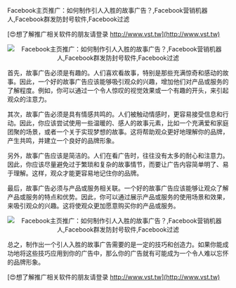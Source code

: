 Facebook主页推广：如何制作引人入胜的故事广告？,Facebook营销机器人,Facebook群发防封号软件,Facebook过滤

[😍想了解推广相关软件的朋友请登录 http://www.vst.tw](http://www.vst.tw)

 <center><img src="https://vst.tw/MP4/tuiguang/png/3.png" alt="Facebook主页推广：如何制作引人入胜的故事广告？,Facebook营销机器人,Facebook群发防封号软件,Facebook过滤"></center>

首先，故事广告必须是有趣的。人们喜欢看故事，特别是那些充满惊奇和感动的故事。因此，一个好的故事广告应该能够吸引观众的兴趣，增加他们对产品或服务的了解程度。例如，你可以通过一个令人惊叹的视觉效果或一个有趣的开头，来引起观众的注意力。

其次，故事广告必须是具有情感共鸣的。人们被触动情感时，更容易接受信息和行动。因此，你应该尝试使用一些温暖的、感人的故事元素，比如一个充满爱和家庭团聚的场景，或者一个关于实现梦想的故事。这将帮助观众更好地理解你的品牌，产生共鸣，并建立一个良好的品牌形象。

另外，故事广告应该是简洁的。人们在看广告时，往往没有太多的耐心和注意力。因此，你应该尽量避免过于繁琐和复杂的故事情节，而要让广告内容简单明了、易于理解。这样，观众才能更容易地记住你的品牌。

最后，故事广告必须与产品或服务相关联。一个好的故事广告应该能够让观众了解产品或服务的特点和优势。因此，你可以通过展示产品或服务的使用场景和效果，来吸引观众的兴趣。这将使观众更加愿意购买你的产品或服务。

 <center><img src="https://vst.tw/MP4/tuiguang/png/4.png" alt="Facebook主页推广：如何制作引人入胜的故事广告？,Facebook营销机器人,Facebook群发防封号软件,Facebook过滤"></center>

总之，制作出一个引人入胜的故事广告需要的是一定的技巧和创造力。如果你能成功地将这些技巧应用到你的广告中，那么你的广告就有可能成为一个令人难以忘怀的品牌形象。

[😍想了解推广相关软件的朋友请登录 http://www.vst.tw](http://www.vst.tw)



